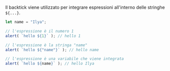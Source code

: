 
Il backtick viene utilizzato per integrare espressioni all'interno delle stringhe `${...}`.

```js run
let name = "Ilya";

// l'espressione è il numero 1
alert( `hello ${1}` ); // hello 1

// l'espressione è la stringa "name"
alert( `hello ${"name"}` ); // hello name

// l'espressione è una variabile che viene integrata
alert( `hello ${name}` ); // hello Ilya
```
